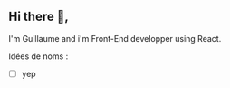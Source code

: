 ## Hi there 👋, 
I'm Guillaume and i'm Front-End developper using React. 

Idées de noms : 
- [ ] yep
